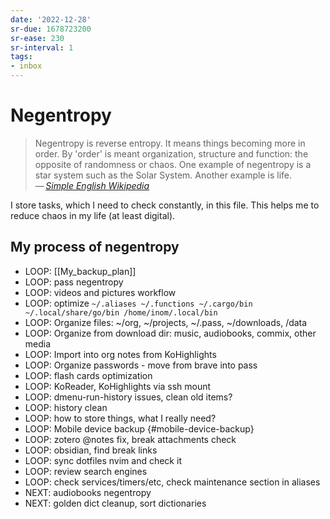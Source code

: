 ```yaml
---
date: '2022-12-28'
sr-due: 1678723200
sr-ease: 230
sr-interval: 1
tags:
- inbox
---
```


# Negentropy

> Negentropy is reverse entropy. It means things becoming more in order. By
> 'order' is meant organization, structure and function: the opposite of
> randomness or chaos. One example of negentropy is a star system such as the
> Solar System. Another example is life.\
> — <cite>[Simple English Wikipedia](https://simple.wikipedia.org/wiki/Negentropy)</cite>

I store tasks, which I need to check constantly, in this file. This helps me to
reduce chaos in my life (at least digital).

## My process of negentropy

- LOOP: [[My_backup_plan]]
- LOOP: pass negentropy
- LOOP: videos and pictures workflow
- LOOP: optimize
  `~/.aliases ~/.functions ~/.cargo/bin ~/.local/share/go/bin /home/inom/.local/bin`
- LOOP: Organize files: \~/org, \~/projects, \~/.pass, \~/downloads, /data
- LOOP: Organize from download dir: music, audiobooks, commix, other media
- LOOP: Import into org notes from KoHighlights
- LOOP: Organize passwords - move from brave into pass
- LOOP: flash cards optimization
- LOOP: KoReader, KoHighlights via ssh mount
- LOOP: dmenu-run-history issues, clean old items?
- LOOP: history clean
- LOOP: how to store things, what I really need?
- LOOP: Mobile device backup {#mobile-device-backup}
- LOOP: zotero @notes fix, break attachments check
- LOOP: obsidian, find break links
- LOOP: sync dotfiles nvim and check it
- LOOP: review search engines
- LOOP: check services/timers/etc, check maintenance section in aliases
- NEXT: audiobooks negentropy
- NEXT: golden dict cleanup, sort dictionaries
